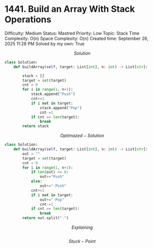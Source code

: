 # 1441. Build an Array With Stack Operations

Difficulty: Medium
Status: Mastred
Priority: Low
Topic: Stack
Time Complexity: O(n)
Space Complexity: O(n)
Created time: September 26, 2025 11:28 PM
Solved by my own: True

$$
Solution
$$

```python
class Solution:
    def buildArray(self, target: List[int], n: int) -> List[str]:

        stack = []
        target = set(target)
        cnt = 0
        for i in range(1, n+1):
            stack.append("Push")
            cnt+=1
            if i not in target:
                stack.append("Pop")
                cnt-=1
            if cnt == len(target):
                break
        return stack

```

$$
Optimazed-Solution
$$

```python
class Solution:
    def buildArray(self, target: List[int], n: int) -> List[str]:
        out = ""
        target = set(target)
        cnt = 0
        for i in range(1, n+1):
            if len(out) == 0:
                out+="Push"
            else:
                out+="-Push"
            cnt+=1
            if i not in target:
                out+="-Pop"
                cnt-=1
            if cnt == len(target):
                break
        return out.split("-")
```

$$
Explaining
$$

```

```

$$
Stuck-Point
$$

```

```
